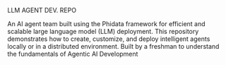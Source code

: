 LLM AGENT DEV. REPO

An AI agent team built using the Phidata framework for efficient and scalable large language model (LLM) deployment. 
This repository demonstrates how to create, customize, and deploy intelligent agents locally or in a distributed environment. 
Built by a freshman to understand the fundamentals of Agentic AI Development
